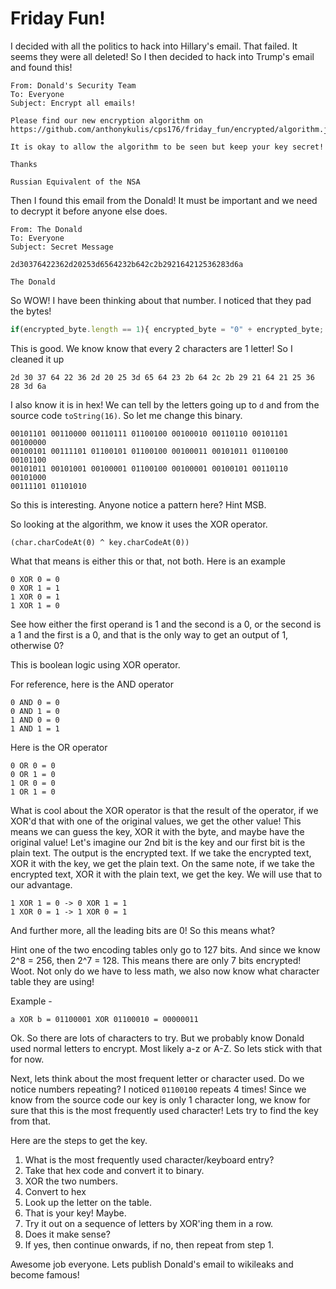 # Friday Fun!

I decided with all the politics to hack into Hillary's email. That failed. It seems they were all deleted! So I then decided to hack into Trump's email and found this!

```
From: Donald's Security Team
To: Everyone
Subject: Encrypt all emails!

Please find our new encryption algorithm on https://github.com/anthonykulis/cps176/friday_fun/encrypted/algorithm.js.

It is okay to allow the algorithm to be seen but keep your key secret!

Thanks

Russian Equivalent of the NSA
```


Then I found this email from the Donald! It must be important and we need to decrypt it before anyone else does.

```
From: The Donald
To: Everyone
Subject: Secret Message

2d30376422362d20253d6564232b642c2b292164212536283d6a

The Donald
```

So WOW! I have been thinking about that number. I noticed that they pad the bytes!

```javascript
if(encrypted_byte.length == 1){ encrypted_byte = "0" + encrypted_byte; }
```

This is good. We know know that every 2 characters are 1 letter! So I cleaned it up

```
2d 30 37 64 22 36 2d 20 25 3d 65 64 23 2b 64 2c 2b 29 21 64 21 25 36 28 3d 6a
```

I also know it is in hex! We can tell by the letters going up to `d` and from the source code `toString(16)`. So let me change this binary.

```
00101101 00110000 00110111 01100100 00100010 00110110 00101101 00100000
00100101 00111101 01100101 01100100 00100011 00101011 01100100 00101100
00101011 00101001 00100001 01100100 00100001 00100101 00110110 00101000
00111101 01101010
```

So this is interesting. Anyone notice a pattern here? Hint MSB.

So looking at the algorithm, we know it uses the XOR operator.
```
(char.charCodeAt(0) ^ key.charCodeAt(0))
```

What that means is either this or that, not both. Here is an example

```
0 XOR 0 = 0
0 XOR 1 = 1
1 XOR 0 = 1
1 XOR 1 = 0
```
See how either the first operand is 1 and the second is a 0, or the second is a 1 and the first is a 0, and that is the only way to get an output of 1, otherwise 0?

This is boolean logic using XOR operator.

For reference, here is the AND operator
```
0 AND 0 = 0
0 AND 1 = 0
1 AND 0 = 0
1 AND 1 = 1
```

Here is the OR operator
```
0 OR 0 = 0
0 OR 1 = 0
1 OR 0 = 0
1 OR 1 = 0
```

What is cool about the XOR operator is that the result of the operator, if we XOR'd that with one of the original values, we get the other value! This means we can guess the key, XOR it with the byte, and maybe have the original value! Let's imagine our 2nd bit is the key and our first bit is the plain text. The output is the encrypted text. If we take the encrypted text, XOR it with the key, we get the plain text. On the same note, if we take the encrypted text, XOR it with the plain text, we get the key. We will use that to our advantage.

```
1 XOR 1 = 0 -> 0 XOR 1 = 1
1 XOR 0 = 1 -> 1 XOR 0 = 1
```

And further more, all the leading bits are 0! So this means what?

Hint one of the two encoding tables only go to 127 bits. And since we know 2^8 = 256, then 2^7 = 128. This means there are only 7 bits encrypted! Woot. Not only do we have to less math, we also now know what character table they are using!

Example -

```
a XOR b = 01100001 XOR 01100010 = 00000011
```

Ok. So there are lots of characters to try. But we probably know Donald used normal letters to encrypt. Most likely a-z or A-Z. So lets stick with that for now.

Next, lets think about the most frequent letter or character used. Do we notice numbers repeating? I noticed `01100100` repeats 4 times! Since we know from the source code our key is only 1 character long, we know for sure that this is the most frequently used character! Lets try to find the key from that.

Here are the steps to get the key.

1. What is the most frequently used character/keyboard entry?
2. Take that hex code and convert it to binary.
3. XOR the two numbers.
5. Convert to hex
6. Look up the letter on the table.
7. That is your key! Maybe.
8. Try it out on a sequence of letters by XOR'ing them in a row.
9. Does it make sense?
10. If yes, then continue onwards, if no, then repeat from step 1.

Awesome job everyone. Lets publish Donald's email to wikileaks and become famous!
